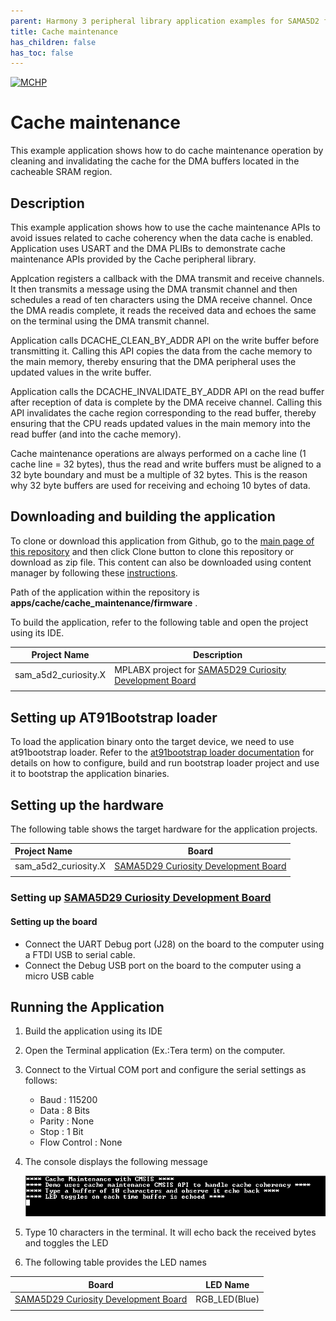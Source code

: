 ```yaml
---
parent: Harmony 3 peripheral library application examples for SAMA5D2 family
title: Cache maintenance 
has_children: false
has_toc: false
---
```


[![MCHP](https://www.microchip.com/ResourcePackages/Microchip/assets/dist/images/logo.png)](https://www.microchip.com)

# Cache maintenance

This example application shows how to do cache maintenance operation by cleaning and invalidating the cache for the DMA buffers located in the cacheable SRAM region.

## Description

This example application shows how to use the cache maintenance APIs to avoid issues related to cache coherency when the data cache is enabled. Application uses USART and the DMA PLIBs to demonstrate cache maintenance APIs provided by the Cache peripheral library.

Applcation registers a callback with the DMA transmit and receive channels. It then transmits a message using the DMA transmit channel and then schedules a read of ten characters using the DMA receive channel. Once the DMA readis complete, it reads the received data and echoes the same on the terminal using the DMA transmit channel.

Application calls DCACHE_CLEAN_BY_ADDR API on the write buffer before transmitting it. Calling this API copies the data from the cache memory to the main memory, thereby ensuring that the DMA peripheral uses the updated values in the write buffer.

Application calls the DCACHE_INVALIDATE_BY_ADDR API on the read buffer after reception of data is complete by the DMA receive channel. Calling this API invalidates the cache region corresponding to the read buffer, thereby ensuring that the CPU reads updated values in the main memory into the read buffer (and into the cache memory).

Cache maintenance operations are always performed on a cache line (1 cache line = 32 bytes), thus the read and write buffers must be aligned to a 32 byte boundary and must be a multiple of 32 bytes. This is the reason why 32 byte buffers are used for receiving and echoing 10 bytes of data.

## Downloading and building the application

To clone or download this application from Github, go to the [main page of this repository](https://github.com/Microchip-MPLAB-Harmony/csp_apps_sam_a5d2) and then click Clone button to clone this repository or download as zip file.
This content can also be downloaded using content manager by following these [instructions](https://github.com/Microchip-MPLAB-Harmony/contentmanager/wiki).

Path of the application within the repository is **apps/cache/cache_maintenance/firmware** .

To build the application, refer to the following table and open the project using its IDE.

| Project Name      | Description                                    |
| ----------------- | ---------------------------------------------- |
| sam_a5d2_curiosity.X | MPLABX project for [SAMA5D29 Curiosity Development Board](https://www.microchip.com/en-us/development-tool/EV07R15A) |
|||

## Setting up AT91Bootstrap loader

To load the application binary onto the target device, we need to use at91bootstrap loader. Refer to the [at91bootstrap loader documentation](../../docs/readme_bootstrap.md) for details on how to configure, build and run bootstrap loader project and use it to bootstrap the application binaries.

## Setting up the hardware

The following table shows the target hardware for the application projects.

| Project Name| Board|
|:---------|:---------:|
| sam_a5d2_curiosity.X | [SAMA5D29 Curiosity Development Board](https://www.microchip.com/en-us/development-tool/EV07R15A) |
|||

### Setting up [SAMA5D29 Curiosity Development Board](https://www.microchip.com/en-us/development-tool/EV07R15A)

#### Setting up the board

- Connect the UART Debug port (J28) on the board to the computer using a FTDI USB to serial cable.
- Connect the Debug USB port on the board to the computer using a micro USB cable

## Running the Application

1. Build the application using its IDE
2. Open the Terminal application (Ex.:Tera term) on the computer.
3. Connect to the Virtual COM port and configure the serial settings as follows:
    - Baud : 115200
    - Data : 8 Bits
    - Parity : None
    - Stop : 1 Bit
    - Flow Control : None

4. The console displays the following message

    ![output](images/cache_maintenance_output.png)

5. Type 10 characters in the terminal. It will echo back the received bytes and toggles the LED
6. The following table provides the LED names

| Board      | LED Name                                    |
| ----------------- | ---------------------------------------------- |
| [SAMA5D29 Curiosity Development Board](https://www.microchip.com/en-us/development-tool/EV07R15A) |RGB_LED(Blue)  |
|||
